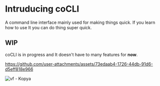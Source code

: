 <h1>Intruducing coCLI</h1>
A command line interface mainly used for making things quick. If you learn how to use It you can do thing super quick.

<h2>WIP</h2>

coCLI is in progress and It doesn't have to many features for **now**.



https://github.com/user-attachments/assets/73edaab4-1726-44db-91d6-d5eff818e966

![vf - Kopya](https://github.com/user-attachments/assets/5002cbb9-0f9a-4130-8aed-33bd2ea6b615)
